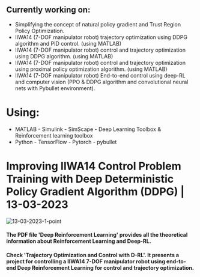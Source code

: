 ## Currently working on: 
 - Simplifying the concept of natural policy gradient and Trust Region Policy Optimization.
 - IIWA14 (7-DOF manipulator robot) trajectory optimization using DDPG algorithm and PID control. (using MATLAB)
 - IIWA14 (7-DOF manipulator robot) control and trajectory optimization using DDPG algorithm. (using MATLAB)
 - IIWA14 (7-DOF manipulator robot) control and trajectory optimization using proximal policy optimization algorithm. (using MATLAB) 
 - IIWA14 (7-DOF manipulator robot) End-to-end control using deep-RL and computer vision (PPO & DDPG algorithm and convolutional neural nets with Pybullet environment).
 # Using:
 - MATLAB - Simulink - SimScape - Deep Learning Toolbox & Reinforcement learning toolbox
 - Python - TensorFlow - Pytorch - pybullet
 
  # Improving IIWA14 Control Problem Training with Deep Deterministic Policy Gradient Algorithm (DDPG) | 13-03-2023 
![13-03-2023-1-point](https://user-images.githubusercontent.com/103148161/225777949-ecb44117-dc98-4022-902c-38d0e890a04c.png)

#### The PDF file 'Deep Reinforcement Learning' provides all the theoretical information about Reinforcement Learning and Deep-RL.

#### Check 'Trajectory Optimization and Control with D-RL'. It presents a project for controlling a IIWA14 7-DOF manipulator robot using end-to-end Deep Reinforcement Learning for control and trajectory optimization.
